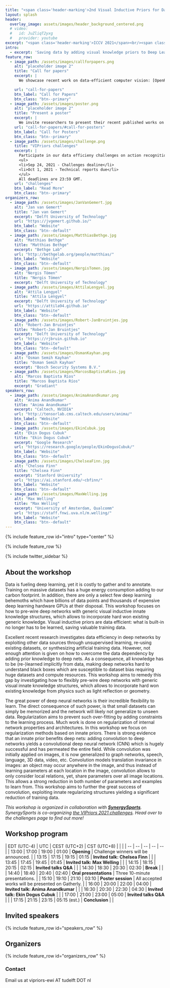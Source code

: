 ```yaml
---
title: "<span class='header-marking'>2nd Visual Inductive Priors for Data-Efficient Deep Learning Workshop</span>"
layout: splash
header:
  overlay_image: assets/images/header_background_centered.png
  # video:
  #   id: JuZliqT2yxg
  #   provider: youtube
excerpt: "<span class='header-marking'>ICCV 2021</span><br/><span class='header-marking'>11 October 2021, afternoon</span>"
intro:
  - excerpt: 'Saving data by adding visual knowledge priors to Deep Learning.'
feature_row:
  - image_path: /assets/images/callforpapers.png
    alt: "placeholder image 2"
    title: "Call for papers"
    excerpt: |
      We showcase recent work on data-efficient computer vision: [OpenReview site](https://openreview.net/group?id=thecvf.com/ICCV/2021/Workshop/VIPriors).

    url: "call-for-papers"
    btn_label: "Call for Papers"
    btn_class: "btn--primary"
  - image_path: /assets/images/poster.png
    alt: "placeholder image 2"
    title: "Present a poster"
    excerpt: |
      We invite researchers to present their recent published works on data-efficient computer vision as a poster at our workshop. This may include works published at the main ICCV 2021 conference paper track.
    url: "call-for-papers/#call-for-posters"
    btn_label: "Call for Posters"
    btn_class: "btn--primary"
  - image_path: /assets/images/challenge.png
    title: "VIPriors challenges"
    excerpt: |
      Participate in our data efficieny challenges on action recognition, classification, detection, segmentation and object tracking.
      <ul>
      <li>Sep 24, 2021 - Challenges dealine</li>
      <li>Oct 1, 2021 - Technical reports due</li>
      </ul>
      All deadlines are 23:59 GMT.
    url: "challenges"
    btn_label: "Read More"
    btn_class: "btn--primary"
organizers_row:
  - image_path: /assets/images/JanVanGemert.jpg
    alt: "Jan van Gemert"
    title: "Jan van Gemert"
    excerpt: "Delft University of Technology"
    url: "https://jvgemert.github.io/"
    btn_label: "Website"
    btn_class: "btn--default"
  - image_path: /assets/images/MatthiasBethge.jpg
    alt: "Matthias Bethge"
    title: "Matthias Bethge"
    excerpt: "Bethge Lab"
    url: "http://bethgelab.org/people/matthias/"
    btn_label: "Website"
    btn_class: "btn--default"
  - image_path: /assets/images/NergisTomen.jpg
    alt: "Nergis Tömen"
    title: "Nergis Tömen"
    excerpt: "Delft University of Technology"
  - image_path: /assets/images/AttilaLengyel.jpg
    alt: "Attila Lengyel"
    title: "Attila Lengyel"
    excerpt: "Delft University of Technology"
    url: "https://attila94.github.io"
    btn_label: "Website"
    btn_class: "btn--default"
  - image_path: /assets/images/Robert-JanBruintjes.jpg
    alt: "Robert-Jan Bruintjes"
    title: "Robert-Jan Bruintjes"
    excerpt: "Delft University of Technology"
    url: "https://rjbruin.github.io"
    btn_label: "Website"
    btn_class: "btn--default"
  - image_path: /assets/images/OsmanKayhan.png
    alt: "Osman Semih Kayhan"
    title: "Osman Semih Kayhan"
    excerpt: "Bosch Security Systems B.V."
  - image_path: /assets/images/MarcosBaptistaRios.jpg
    alt: "Marcos Baptista Ríos"
    title: "Marcos Baptista Ríos"
    excerpt: "Gradiant"
speakers_row:
  - image_path: /assets/images/AnimaAnandkumar.png
    alt: "Anima Anandkumar"
    title: "Anima Anandkumar"
    excerpt: "Caltech, NVIDIA"
    url: "http://tensorlab.cms.caltech.edu/users/anima/"
    btn_label: "Website"
    btn_class: "btn--default"
  - image_path: /assets/images/EkinCubuk.jpg
    alt: "Ekin Dogus Cubuk"
    title: "Ekin Dogus Cubuk"
    excerpt: "Google Research"
    url: "https://research.google/people/EkinDogusCubuk/"
    btn_label: "Website"
    btn_class: "btn--default"
  - image_path: /assets/images/ChelseaFinn.jpg
    alt: "Chelsea Finn"
    title: "Chelsea Finn"
    excerpt: "Stanford University"
    url: "https://ai.stanford.edu/~cbfinn/"
    btn_label: "Website"
    btn_class: "btn--default"
  - image_path: /assets/images/MaxWelling.jpg
    alt: "Max Welling"
    title: "Max Welling"
    excerpt: "University of Amsterdam, Qualcomm"
    url: "https://staff.fnwi.uva.nl/m.welling/"
    btn_label: "Website"
    btn_class: "btn--default"
---
```


{% include feature_row id="intro" type="center" %}

{% include feature_row %}

{% include twitter_sidebar %}

## About the workshop

Data is fueling deep learning, yet it is costly to gather and to annotate. Training on massive datasets has a huge energy consumption adding to our carbon footprint. In addition, there are only a select few deep learning behemoths which have billions of data points and thousands of expensive deep learning hardware GPUs at their disposal. This workshop focuses on how to pre-wire deep networks with generic visual inductive innate knowledge structures, which allows to incorporate hard won existing generic knowledge. Visual inductive priors are data efficient: what is built-in no longer has to be learned, saving valuable training data.

Excellent recent research investigates data efficiency in deep networks by exploiting other data sources through unsupervised learning, re-using existing datasets, or synthesizing artificial training data. However, not enough attention is given on how to overcome the data dependency by adding prior knowledge to deep nets.  As a consequence, all knowledge has to be (re-)learned implicitly from data, making deep networks hard to understand black boxes which are susceptible to dataset bias requiring huge datasets and compute resources.  This workshop aims to remedy this gap by investigating how to flexibly pre-wire deep networks with generic visual innate knowledge structures, which allows to incorporate hard won existing  knowledge from physics such as light reflection or geometry.

The great power of deep neural networks is their incredible flexibility to learn. The direct consequence of such power, is that small datasets can simply be memorized and the network will likely not generalize to unseen data. Regularization aims to prevent such over-fitting by adding constraints to the learning process. Much work is done on regularization of internal network properties and architectures. In this workshop we focus on regularization methods based on innate priors. There is strong evidence that an innate prior benefits deep nets: adding convolution to deep networks yields a convolutional deep neural network (CNN) which is hugely successful and has permeated the entire field. While convolution was initially applied on images, it is now generalized to graph networks, speech, language,  3D data, video, etc. Convolution models translation invariance in images: an object may occur anywhere in the image, and thus instead of learning parameters at each location in the image, convolution allows to only consider local relations, yet, share parameters over all image locations. This allows a strong reduction in both number of parameters and examples to learn from. This workshop aims to further the great success of convolution, exploiting innate regularizing structures yielding a significant reduction of training data.

_This workshop is organized in collaboration with [**SynergySports**](https://synergysports.com/). SynergySports is co-organizing [the VIPriors 2021 challenges](/challenges). Head over to the challenges page to find out more!_

## Workshop program

| EDT (UTC-4) | UTC | CEST (UTC+2) | CST (UTC+8) | | |
| --    | --    | --    | --   | -- |
| 13:00 | 17:00 | 19:00 | 01:00 | **Opening** | Challenge winners will be announced. |
| 13:15 | 17:15 | 19:15 | 01:15 | **Invited talk: Chelsea Finn** |  |
| 13:45 | 17:45 | 19:45 | 01:45 | **Invited talk: Max Welling** |  |
| 14:15 | 18:15 | 20:15 | 02:15 | **Invited talks Q&A** |  |
| 14:30 | 18:30 | 20:30 | 02:30 | **Break** | |
| 14:40 | 18:40 | 20:40 | 02:40 | **Oral presentations** | Three 10-minute presentations. |
| 15:10 | 19:10 | 21:10 | 03:10 | **Poster session** | All accepted works will be presented on Gatherly. |
| 16:00 | 20:00 | 22:00 | 04:00 | **Invited talk: Anima Anandkumar** |  |
| 16:30 | 20:30 | 22:30 | 04:30 | **Invited talk: Ekin Dogus Cubuk** |  |
| 17:00 | 21:00 | 23:00 | 05:00 | **Invited talks Q&A** |  |
| 17:15 | 21:15 | 23:15 | 05:15 (est.) | **Conclusion** | |

## Invited speakers

{% include feature_row id="speakers_row" %}

## Organizers

{% include feature_row id="organizers_row" %}

### Contact

Email us at vipriors-ewi AT tudelft DOT nl
